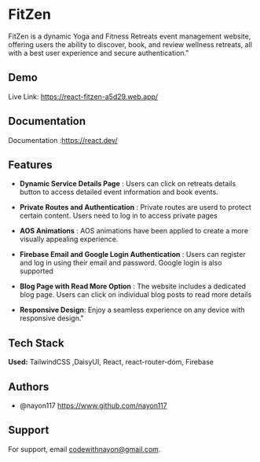 
#  FitZen

FitZen is a dynamic Yoga and Fitness Retreats event management website, offering users the ability to discover, book, and review wellness retreats, all with a best user experience and secure authentication."


## Demo

Live Link: https://react-fitzen-a5d29.web.app/


## Documentation

Documentation :https://react.dev/


## Features

- **Dynamic Service Details Page** : Users can click on retreats details button to access detailed event information and book events.
- **Private Routes and Authentication** : Private routes are userd to protect certain content. Users need to log in to access private pages
- **AOS Animations** : AOS animations have been applied to create a more visually appealing experience.
- **Firebase Email and Google Login Authentication** : Users can register and log in using their email and password. Google login is also supported

- **Blog Page with Read More Option** : The website includes a dedicated blog page. Users can click on individual blog posts to read more details
- **Responsive Design**: Enjoy a seamless experience on any device with responsive design."





 


## Tech Stack

**Used:** TailwindCSS ,DaisyUI, React, react-router-dom, Firebase

 


## Authors

- @nayon117 https://www.github.com/nayon117


## Support

For support, email codewithnayon@gmail.com.

